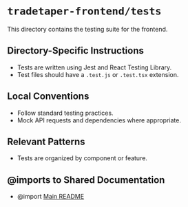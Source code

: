 # `tradetaper-frontend/tests`

This directory contains the testing suite for the frontend.

## Directory-Specific Instructions

- Tests are written using Jest and React Testing Library.
- Test files should have a `.test.js` or `.test.tsx` extension.

## Local Conventions

- Follow standard testing practices.
- Mock API requests and dependencies where appropriate.

## Relevant Patterns

- Tests are organized by component or feature.

## @imports to Shared Documentation

- @import [Main README](../README.md) 